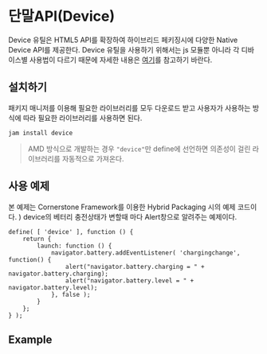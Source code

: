 <!--
{
    "id": 5102,
    "title": "단말API(Device)",
    "outline": "Device 유틸은 HTML5 API를 확장하여 하이브리드 페키징시에 다양한 Native Device API를 제공한다 Device 유틸을 사용하기 위해서는 js 모듈뿐 아니라 각 디바이스별 사용법이 다르기 때문에 자세한 내용은 여기를 참고하기 바란다.",
    "tags": ["utility"],
    "order": [5, 1, 2],
    "thumbnail": "5.1.02.device_API.png"
}
-->

# 단말API(Device)

Device 유틸은 HTML5 API를 확장하여 하이브리드 페키징시에 다양한 Native Device API를 제공한다. Device 유틸을 사용하기 위해서는 js 모듈뿐 아니라 각 디바이스별 사용법이 다르기 때문에 자세한 내용은 [여기](http://cornerstone.sktelecom.com/livedoc/RT_1_basic_structure.html)를 참고하기 바란다.

## 설치하기

패키지 매니저를 이용해 필요한 라이브러리를 모두 다운로드 받고 사용자가 사용하는 방식에 따라 필요한 라이브러리를 사용하면 된다.

```
jam install device
```

> AMD 방식으로 개발하는 경우 `"device"`만 define에 선언하면 의존성이 걸린 라이브러리를 자동적으로 가져온다.

## 사용 예제

본 예제는 Cornerstone Framework를 이용한 Hybrid Packaging 시의 예제 코드이다. ) device의 베터리 충전상태가 변할때 마다 Alert창으로 알려주는 예제이다.

```
define( [ 'device' ], function () {
    return {
        launch: function () {
            navigator.battery.addEventListener( 'chargingchange', function() {
                alert("navigator.battery.charging = " + navigator.battery.charging);
                alert("navigator.battery.level = " + navigator.battery.level);
            }, false );
        }
    };
} );
```

## Example
